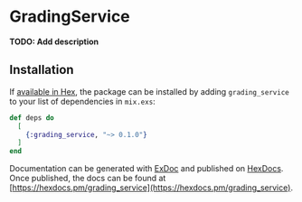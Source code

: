 # GradingService

**TODO: Add description**

## Installation

If [available in Hex](https://hex.pm/docs/publish), the package can be installed
by adding `grading_service` to your list of dependencies in `mix.exs`:

```elixir
def deps do
  [
    {:grading_service, "~> 0.1.0"}
  ]
end
```

Documentation can be generated with [ExDoc](https://github.com/elixir-lang/ex_doc)
and published on [HexDocs](https://hexdocs.pm). Once published, the docs can
be found at [https://hexdocs.pm/grading_service](https://hexdocs.pm/grading_service).

